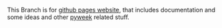 This Branch is for [github pages website](https://mrtanoshii.github.io/PyWeek-33-Metro/), that includes documentation and some ideas and other [pyweek](https://pyweek.org/) related stuff.
